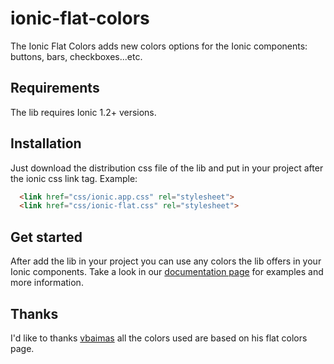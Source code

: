 # ionic-flat-colors

The Ionic Flat Colors adds new colors options for the Ionic components: buttons, bars, checkboxes...etc.

## Requirements

The lib requires Ionic 1.2+ versions.

## Installation

Just download the distribution css file of the lib and put in your project after the
ionic css link tag. Example: 
```html
  <link href="css/ionic.app.css" rel="stylesheet">
  <link href="css/ionic-flat.css" rel="stylesheet">
```

## Get started

After add the lib in your project you can use any colors the lib offers in
your Ionic components. Take a look in our <a target="_blank" href="http://matheusrocha89.github.io/ionic-flat-colors">documentation page</a> for examples and more information.

## Thanks

I'd like to thanks <a target="_blank" href="http://www.vbaimas.com/">vbaimas</a> all the colors used
are based on his flat colors page.
